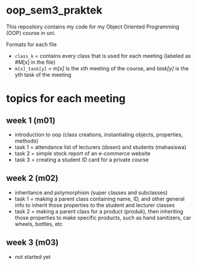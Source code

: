 # oop_sem3_praktek

This repository contains my code for my Object Oriented Programming (OOP) course in uni.

Formats for each file
- `class_k` = contains every class that is used for each meeting (labeled as #M[x] in the file)
- `m[x]_task[y]` = _m[x]_ is the xth meeting of the course, and _task[y]_ is the yth task of the meeting

# topics for each meeting

## week 1 (m01)

- introduction to oop (class creations, instantiating objects, properties, methods)
- task 1 = attendance list of lecturers (dosen) and students (mahasiswa)
- task 2 = simple stock report of an e-commerce website
- task 3 = creating a student ID card for a private course

## week 2 (m02)

- inheritance and polymorphism (super classes and subclasses)
- task 1 = making a parent class containing name, ID, and other general info to inherit those properties to the student and lecturer classes
- task 2 = making a parent class for a product (produk), then inheriting those properties to make specific products, such as hand sanitizers, car wheels, bottles, etc

## week 3 (m03)

- not started yet
